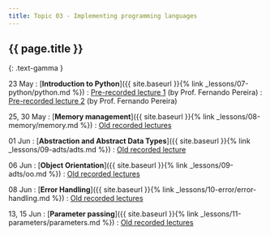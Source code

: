 ```yaml
---
title: Topic 03 - Implementing programming languages
---
```


## {{ page.title }}
{: .text-gamma }

23 May
: [**Introduction to Python**]({{ site.baseurl }}{% link _lessons/07-python/python.md %})
  : [Pre-recorded lecture 1](https://youtu.be/wSnCxSrHcho) (by Prof. Fernando Pereira)
  : [Pre-recorded lecture 2](https://youtu.be/0eJk49Qqvxk) (by Prof. Fernando Pereira)

25, 30 May
: [**Memory management**]({{ site.baseurl }}{% link _lessons/08-memory/memory.md %})
  : [Old recorded lectures](https://www.youtube.com/playlist?list=PLeIbBi3CwMZxEik6SHGVkc1x1VtTJBsaR)

01 Jun
: [**Abstraction and Abstract Data Types**]({{ site.baseurl }}{% link _lessons/09-adts/adts.md %})
  : [Old recorded lecture](https://www.youtube.com/playlist?list=PLeIbBi3CwMZzTwPtz2Vm4SoaB_aHaQMAU)

06 Jun
: [**Object Orientation**]({{ site.baseurl }}{% link _lessons/09-adts/oo.md %})
  : [Old recorded lectures](https://www.youtube.com/playlist?list=PLeIbBi3CwMZwZ3_74fYH6KVaUb_q2tG5c)

08 Jun
: [**Error Handling**]({{ site.baseurl }}{% link _lessons/10-error/error-handling.md %})
  : [Old recorded lectures](https://www.youtube.com/playlist?list=PLeIbBi3CwMZyTxht1aVqX2GC10Ol8qTVG)

13, 15 Jun
: [**Parameter passing**]({{ site.baseurl }}{% link _lessons/11-parameters/parameters.md %})
  : [Old recorded lectures](https://www.youtube.com/playlist?list=PLeIbBi3CwMZxCfI53xXJQdDkCF0YbgGbm)
